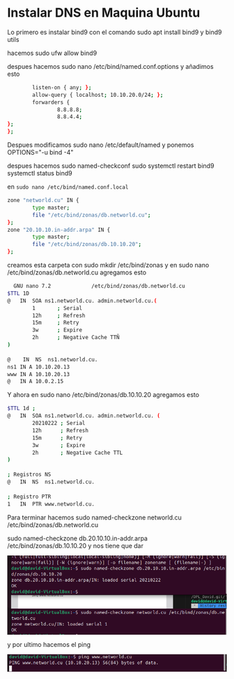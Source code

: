 # Instalar DNS en Maquina Ubuntu

Lo primero es instalar bind9 con el comando sudo apt install bind9 y bind9 utils

hacemos sudo ufw allow bind9

despues hacemos sudo nano /etc/bind/named.conf.options
y añadimos esto 
```bash
        listen-on { any; };
        allow-query { localhost; 10.10.20.0/24; };
        forwarders {
                8.8.8.8;
                8.8.4.4;
};
};
```
Despues modificamos  sudo nano /etc/default/named y ponemos OPTIONS="-u bind -4"


despues hacemos 
sudo named-checkconf
sudo systemctl restart bind9
systemctl status bind9

en ```sudo nano /etc/bind/named.conf.local```

```bash
zone "networld.cu" IN {
        type master;
        file "/etc/bind/zonas/db.networld.cu";
};
zone "20.10.10.in-addr.arpa" IN {
        type master;
        file "/etc/bind/zonas/db.10.10.20";
};
```
creamos esta carpeta con sudo mkdir /etc/bind/zonas y en sudo nano /etc/bind/zonas/db.networld.cu agregamos esto 
``` bash
  GNU nano 7.2             /etc/bind/zonas/db.networld.cu                       
$TTL 1D
@   IN  SOA ns1.networld.cu. admin.networld.cu.(
        1       ; Serial
        12h     ; Refresh
        15m     ; Retry
        3w      ; Expire
        2h      ; Negative Cache TTÑ
)

@    IN  NS  ns1.networld.cu.
ns1 IN A 10.10.20.13
www IN A 10.10.20.13
@   IN A 10.0.2.15 
```
Y ahora en sudo nano /etc/bind/zonas/db.10.10.20
agregamos esto 
```bash
$TTL 1d ;
@   IN  SOA ns1.networld.cu. admin.networld.cu. (
        20210222 ; Serial
        12h      ; Refresh
        15m      ; Retry
        3w       ; Expire
        2h       ; Negative Cache TTL
)

; Registros NS
@   IN  NS  ns1.networld.cu.

; Registro PTR
1   IN  PTR www.networld.cu.
```

Para terminar hacemos 
sudo named-checkzone networld.cu /etc/bind/zonas/db.networld.cu
 
sudo named-checkzone db.20.10.10.in-addr.arpa /etc/bind/zonas/db.10.10.20 y nos tiene que dar 

<img src="./img/1.png" align="center"/>
<img src="./img/2.png" align="center"/>

y por ultimo hacemos el ping

<img src="./img/3.png" align="center"/>
